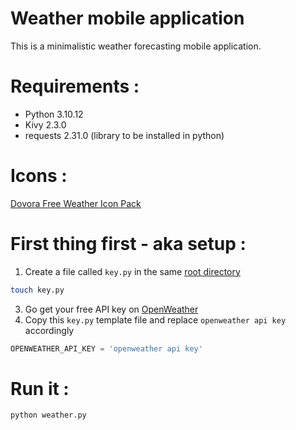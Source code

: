 # Weather mobile application

This is a minimalistic weather forecasting mobile application.

# Requirements :
- Python 3.10.12
- Kivy 2.3.0
- requests 2.31.0 (library to be installed in python)

# Icons :
[Dovora Free Weather Icon Pack](https://www.dovora.com/resources/weather-icons/)

# First thing first - aka setup :
1. Create a file called `key.py` in the same [root directory](.)
```bash
touch key.py
```
3. Go get your free API key on [OpenWeather](https://home.openweathermap.org/)
2. Copy this `key.py` template file and replace `openweather api key` accordingly
```python
OPENWEATHER_API_KEY = 'openweather api key'
```

# Run it :
```bash
python weather.py
```
